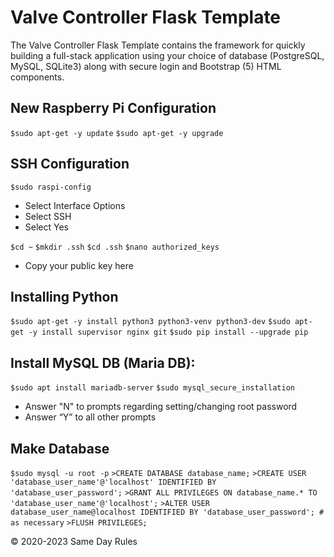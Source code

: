 # Valve Controller Flask Template

The Valve Controller Flask Template contains the framework for quickly building a full-stack application using your choice of
database (PostgreSQL, MySQL, SQLite3) along with secure login and Bootstrap (5) HTML components.

## New Raspberry Pi Configuration

`$sudo apt-get -y update`
`$sudo apt-get -y upgrade`

## SSH Configuration

`$sudo raspi-config`
- Select Interface Options
- Select SSH
- Select Yes

`$cd ~`
`$mkdir .ssh`
`$cd .ssh`
`$nano authorized_keys`
- Copy your public key here

## Installing Python

`$sudo apt-get -y install python3 python3-venv python3-dev`
`$sudo apt-get -y install supervisor nginx git`
`$sudo pip install --upgrade pip`

## Install MySQL DB (Maria DB):

`$sudo apt install mariadb-server`
`$sudo mysql_secure_installation`
- Answer "N" to prompts regarding setting/changing root password
- Answer “Y” to all other prompts

## Make Database
`$sudo mysql -u root -p`
`>CREATE DATABASE database_name;`
`>CREATE USER 'database_user_name'@'localhost' IDENTIFIED BY 'database_user_password';`
`>GRANT ALL PRIVILEGES ON database_name.* TO 'database_user_name'@'localhost';`
`>ALTER USER database_user_name@localhost IDENTIFIED BY 'database_user_password'; # as necessary`
`>FLUSH PRIVILEGES;`

&copy; 2020-2023 Same Day Rules